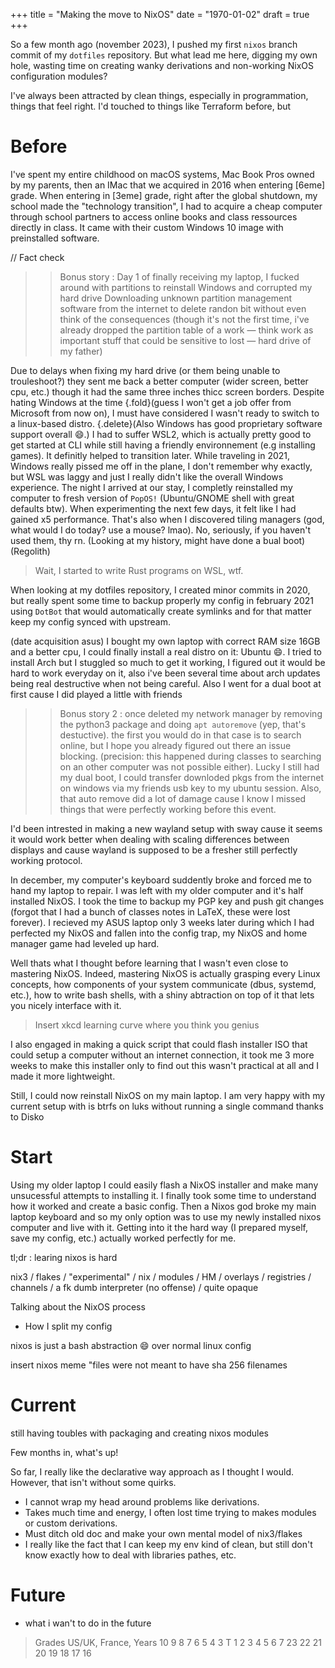 +++
title = "Making the move to NixOS"
date = "1970-01-02"
draft = true
+++

So a few month ago (november 2023), I pushed my first `nixos` branch commit of my `dotfiles` repository. But what lead me here, digging my own hole, wasting time on creating wanky derivations and non-working NixOS configuration modules?

<!-- more -->

I've always been attracted by clean things, especially in programmation, things that feel right. I'd touched to things like Terraform before, but 

# Before

I've spent my entire childhood on macOS systems, Mac Book Pros owned by my parents, then an IMac that we acquired in 2016 when entering [6eme] grade. When entering in [3eme] grade, right after the global shutdown, my school made the "technology transition", I had to acquire a cheap computer through school partners to access online books and class ressources directly in class. It came with their custom Windows 10 image with preinstalled software.

// Fact check
>> Bonus story : Day 1 of finally receiving my laptop, I fucked around with partitions to reinstall Windows and corrupted my hard drive
Downloading unknown partition management software from the internet to delete randon bit without even think of the consequences (though it's not the first time, i've already dropped the partition table of a work — think work as important stuff that could be sensitive to lost — hard drive of my father)

Due to delays when fixing my hard drive (or them being unable to trouleshoot?) they sent me back a better computer (wider screen, better cpu, etc.) though it had the same three inches thicc screen borders. Despite hating Windows at the time {.fold}(guess I won't get a job offer from Microsoft from now on), I must have considered I wasn't ready to switch to a linux-based distro. {.delete}(Also Windows has good proprietary software support overall :smile:.) I had to suffer WSL2, which is actually pretty good to get started at CLI while still having a friendly environnement (e.g installing games). It definitly helped to transition later.
While traveling in 2021, Windows really pissed me off in the plane, I don't remember why exactly, but WSL was laggy and just I really didn't like the overall Windows experience. The night I arrived at our stay, I completly reinstalled my computer to fresh version of `PopOS!` (Ubuntu/GNOME shell with great defaults btw). When experimenting the next few days, it felt like I had gained x5 performance. That's also when I discovered tiling managers (god, what would I do today? use a mouse? lmao). No, seriously, if you haven't used them, thy rn. (Looking at my history, might have done a bual boot) (Regolith)

> Wait, I started to write Rust programs on WSL, wtf.

When looking at my dotfiles repository, I created minor commits in 2020, but really spent some time to backup properly my config in february 2021 using `DotBot` that would automatically create symlinks and for that matter keep my config synced with upstream.

(date acquisition asus) I bought my own laptop with correct RAM size 16GB and a better cpu, I could finally install a real distro on it: Ubuntu :smile:. I tried to install Arch but I stuggled so much to get it working, I figured out it would be hard to work everyday on it, also i've been several time about arch updates being real destructive when not being careful. Also I went for a dual boot at first cause I did played a little with friends

>> Bonus story 2 : once deleted my network manager by removing the python3 package and doing `apt autoremove` (yep, that's destuctive). the first you would do in that case is to search online, but I hope you already figured out there an issue blocking. (precision: this happened during classes to searching on an other computer was not possible either). Lucky I still had my dual boot, I could transfer downloded pkgs from the internet on windows via my friends usb key to my ubuntu session. Also, that auto remove did a lot of damage cause I know I missed things that were perfectly working before this event.

I'd been intrested in making a new wayland setup with sway cause it seems it would work better when dealing with scaling differences between displays and cause wayland is supposed to be a fresher still perfectly working protocol.

In december, my computer's keyboard suddently broke and forced me to hand my laptop to repair. I was left with my older computer and it's half installed NixOS. I took the time to backup my PGP key and push git changes (forgot that I had a bunch of classes notes in LaTeX, these were lost forever). I recieved my ASUS laptop only 3 weeks later during which I had perfected my NixOS and fallen into the config trap, my NixOS and home manager game had leveled up hard.

Well thats what I thought before learning that I wasn't even close to mastering NixOS. Indeed, mastering NixOS is actually grasping every Linux concepts, how components of your system communicate (dbus, systemd, etc.), how to write bash shells, with a shiny abtraction on top of it that lets you nicely interface with it.

> Insert xkcd learning curve where you think you genius

I also engaged in making a quick script that could flash installer ISO that could setup a computer without an internet connection, it took me 3 more weeks to make this installer only to find out this wasn't practical at all and I made it more lightweight.

Still, I could now reinstall NixOS on my main laptop. I am very happy with my current setup with is btrfs on luks without running a single command thanks to Disko

# Start

Using my older laptop I could easily flash a NixOS installer and make many unsucessful attempts to installing it. I finally took some time to understand how it worked and create a basic config. Then a Nixos god broke my main laptop keyboard and so my only option was to use my newly installed nixos computer and live with it. Getting into it the hard way (I prepared myself, save my config, etc.) actually worked perfectly for me.

tl;dr : learing nixos is hard

nix3 / flakes / "experimental" / nix / modules / HM / overlays / registries / channels / a fk dumb interpreter (no offense) / quite opaque

Talking about the NixOS process
- How I split my config


nixos is just a bash abstraction :smile: over normal linux config

insert nixos meme "files were not meant to have sha 256 filenames

# Current 

still having toubles with packaging and creating nixos modules

Few months in, what's up!

So far, I really like the declarative way approach as I thought I would. However, that isn't without some quirks.
- I cannot wrap my head around problems like derivations.
- Takes much time and energy, I often lost time trying to makes modules or custom derivations.
- Must ditch old doc and make your own mental model of nix3/flakes
- I really like the fact that I can keep my env kind of clean, but still don't know exactly how to deal with libraries pathes, etc.

# Future

- what i wan't to do in the future

> Grades US/UK, France, Years
10   9    8    7    6    5    4    3 
T    1    2    3    4    5    6    7
23   22   21   20   19   18   17   16
